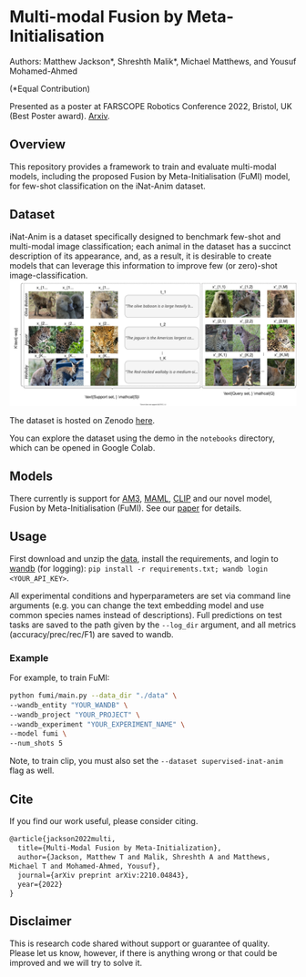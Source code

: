 # Multi-modal Fusion by Meta-Initialisation

Authors: Matthew Jackson*, Shreshth Malik*, Michael Matthews, and Yousuf Mohamed-Ahmed 

(*Equal Contribution)

Presented as a poster at FARSCOPE Robotics Conference 2022, Bristol, UK (Best Poster award). [Arxiv](https://arxiv.org/abs/2210.04843).

## Overview

This repository provides a framework to train and evaluate multi-modal models, including the proposed Fusion by Meta-Initialisation (FuMI) model, for few-shot classification on the iNat-Anim dataset.

## Dataset

iNat-Anim is a dataset specifically designed to benchmark few-shot and multi-modal image classification; each animal in the dataset has a succinct description of its appearance, and, as a result, it is desirable to create models that can leverage this information to improve few (or zero)-shot image-classification.
<img src="dataset-example.svg">

The dataset is hosted on Zenodo [here](https://zenodo.org/record/6703088#.Y1Lu4-xufAA).

You can explore the dataset using the demo in the `notebooks` directory, which can be opened in Google Colab.

## Models

There currently is support for [AM3](https://proceedings.neurips.cc/paper/2019/hash/d790c9e6c0b5e02c87b375e782ac01bc-Abstract.html), [MAML](https://arxiv.org/abs/1703.03400), [CLIP](https://arxiv.org/abs/2103.00020) and our novel model, Fusion by Meta-Initialisation (FuMI). See our [paper](https://arxiv.org/abs/2210.04843) for details.

## Usage

First download and unzip the [data](https://doi.org/10.5281/zenodo.6703088), install the requirements, and login to [wandb](https://wandb.ai/) (for logging): `pip install -r requirements.txt; wandb login <YOUR_API_KEY>`.

All experimental conditions and hyperparameters are set via command line arguments (e.g. you can change the text embedding model and use common species names instead of descriptions). Full predictions on test tasks are saved to the path given by the `--log_dir` argument, and all metrics (accuracy/prec/rec/F1) are saved to wandb.

### Example

For example, to train FuMI:

```bash
python fumi/main.py --data_dir "./data" \
--wandb_entity "YOUR_WANDB" \
--wandb_project "YOUR_PROJECT" \
--wandb_experiment "YOUR_EXPERIMENT_NAME" \
--model fumi \
--num_shots 5
```

Note, to train clip, you must also set the `--dataset supervised-inat-anim` flag as well.

## Cite

If you find our work useful, please consider citing.

```
@article{jackson2022multi,
  title={Multi-Modal Fusion by Meta-Initialization},
  author={Jackson, Matthew T and Malik, Shreshth A and Matthews, Michael T and Mohamed-Ahmed, Yousuf},
  journal={arXiv preprint arXiv:2210.04843},
  year={2022}
}
```

## Disclaimer

This is research code shared without support or guarantee of quality. Please let us know, however, if there is anything wrong or that could be improved and we will try to solve it.
